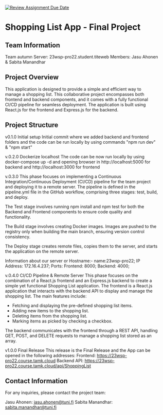 [![Review Assignment Due Date](https://classroom.github.com/assets/deadline-readme-button-24ddc0f5d75046c5622901739e7c5dd533143b0c8e959d652212380cedb1ea36.svg)](https://classroom.github.com/a/iuze45af)
# Shopping List App - Final Project

## Team Information
Team autumn 
Server: 23wsp-pro22.student.titeweb
Members: Jasu Ahonen & Sabita Manandhar

## Project Overview
This application is designed to provide a simple and efficient way to manage a shopping list. This collaborative project encompasses both frontend and backend components, and it comes with a fully functional CI/CD pipeline for seamless deployment. The application is built using React.js for the frontend and Express.js for the backend.

## Project Structure
v0.1.0 Initial setup
Initial commit where we added backend and frontend folders and the code can be run locally by using commands "npm run dev" & "npm start"

v.0.2.0 Dockerize localhost
The code can be now run locally by using docker-compose up -d and opening browser in http://localhost:5000 for backend and http://localhost:3000 for frontend


v.0.3.0 
This phase focuses on implementing a Continuous Integration/Continuous Deployment (CI/CD) pipeline for the team project and deploying it to a remote server. The pipeline is defined in the pipeline.yml file in the GitHub workflow, comprising three stages: test, build, and deploy.

The Test stage involves running npm install and npm test for both the Backend and Frontend components to ensure code quality and functionality.

The Build stage involves creating Docker images. Images are pushed to the registry only when building the main branch, ensuring version control consistency.

The Deploy stage creates remote files, copies them to the server, and starts the application on the remote server.

Information about our server or Hostname:-
name:23wsp-pro22;
IP Address: 172.16.4.237;
Ports:
Frontend: 8000;
Backend: 4000;

v.0.4.0 CI/CD Pipeline & Remote Server
This phase focuses on the combination of a React.js frontend and an Express.js backend to create a simple yet functional Shopping List application. 
The frontend is a React.js application that interacts with the backend API to display and manage the shopping list. The main features include:
- Fetching and displaying the pre-defined shopping list items.
- Adding new items to the shopping list.
- Deleting items from the shopping list.
- Marking items as picked by checking a checkbox.
  
The backend communicates with the frontend through a REST API, handling GET, POST, and DELETE requests to manage a shopping list stored as an array.

v1.0.0 Final Release
This release is the Final Release and the App can be opened in the following addresses:
Frontend: https://23wsp-pro22.course.tamk.cloud
Backend API: https://23wsp-pro22.course.tamk.cloud/api/ShoppingList

## Contact Information
For any inquiries, please contact the project team:

Jasu Ahonen: jasu.ahonen@tuni.fi
Sabita Manandhar: sabita.manandhar@tuni.fi

